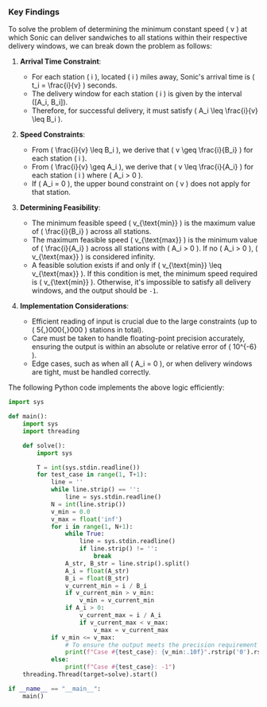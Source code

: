 ### Key Findings

To solve the problem of determining the minimum constant speed \( v \) at which Sonic can deliver sandwiches to all stations within their respective delivery windows, we can break down the problem as follows:

1. **Arrival Time Constraint**: 
   - For each station \( i \), located \( i \) miles away, Sonic's arrival time is \( t_i = \frac{i}{v} \) seconds.
   - The delivery window for each station \( i \) is given by the interval \([A_i, B_i]\).
   - Therefore, for successful delivery, it must satisfy \( A_i \leq \frac{i}{v} \leq B_i \).

2. **Speed Constraints**:
   - From \( \frac{i}{v} \leq B_i \), we derive that \( v \geq \frac{i}{B_i} \) for each station \( i \).
   - From \( \frac{i}{v} \geq A_i \), we derive that \( v \leq \frac{i}{A_i} \) for each station \( i \) where \( A_i > 0 \).
   - If \( A_i = 0 \), the upper bound constraint on \( v \) does not apply for that station.

3. **Determining Feasibility**:
   - The minimum feasible speed \( v_{\text{min}} \) is the maximum value of \( \frac{i}{B_i} \) across all stations.
   - The maximum feasible speed \( v_{\text{max}} \) is the minimum value of \( \frac{i}{A_i} \) across all stations with \( A_i > 0 \). If no \( A_i > 0 \), \( v_{\text{max}} \) is considered infinity.
   - A feasible solution exists if and only if \( v_{\text{min}} \leq v_{\text{max}} \). If this condition is met, the minimum speed required is \( v_{\text{min}} \). Otherwise, it's impossible to satisfy all delivery windows, and the output should be `-1`.

4. **Implementation Considerations**:
   - Efficient reading of input is crucial due to the large constraints (up to \( 5{,}000{,}000 \) stations in total).
   - Care must be taken to handle floating-point precision accurately, ensuring the output is within an absolute or relative error of \( 10^{-6} \).
   - Edge cases, such as when all \( A_i = 0 \), or when delivery windows are tight, must be handled correctly.

The following Python code implements the above logic efficiently:

```python
import sys

def main():
    import sys
    import threading

    def solve():
        import sys

        T = int(sys.stdin.readline())
        for test_case in range(1, T+1):
            line = ''
            while line.strip() == '':
                line = sys.stdin.readline()
            N = int(line.strip())
            v_min = 0.0
            v_max = float('inf')
            for i in range(1, N+1):
                while True:
                    line = sys.stdin.readline()
                    if line.strip() != '':
                        break
                A_str, B_str = line.strip().split()
                A_i = float(A_str)
                B_i = float(B_str)
                v_current_min = i / B_i
                if v_current_min > v_min:
                    v_min = v_current_min
                if A_i > 0:
                    v_current_max = i / A_i
                    if v_current_max < v_max:
                        v_max = v_current_max
            if v_min <= v_max:
                # To ensure the output meets the precision requirement
                print(f"Case #{test_case}: {v_min:.10f}".rstrip('0').rstrip('.'))
            else:
                print(f"Case #{test_case}: -1")
    threading.Thread(target=solve).start()

if __name__ == "__main__":
    main()
```